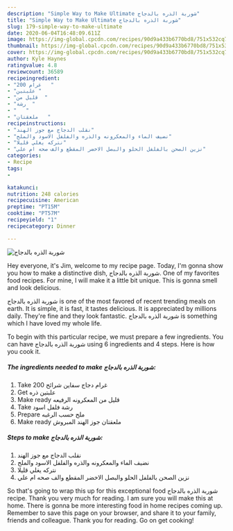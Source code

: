 ```yaml
---
description: "Simple Way to Make Ultimate شوربة الذره بالدجاج"
title: "Simple Way to Make Ultimate شوربة الذره بالدجاج"
slug: 179-simple-way-to-make-ultimate
date: 2020-06-04T16:48:09.611Z
image: https://img-global.cpcdn.com/recipes/90d9a433b6770bd8/751x532cq70/الصورة-الرئيسية-لوصفةشوربة-الذره-بالدجاج.jpg
thumbnail: https://img-global.cpcdn.com/recipes/90d9a433b6770bd8/751x532cq70/الصورة-الرئيسية-لوصفةشوربة-الذره-بالدجاج.jpg
cover: https://img-global.cpcdn.com/recipes/90d9a433b6770bd8/751x532cq70/الصورة-الرئيسية-لوصفةشوربة-الذره-بالدجاج.jpg
author: Kyle Haynes
ratingvalue: 4.8
reviewcount: 36589
recipeingredient:
- "200 غرام   "
- "علبتين "
- "قليل من  "
- "رشة  "
- "   "
- "ملعقتان   "
recipeinstructions:
- "نقلب الدجاج مع جوز الهند"
- "نضيف الماء والمعكرونه والذره والفلفل الاسود والملح"
- "نتركه يغلي قليلا"
- "نزين الصحن بالفلفل الحلو والبصل الاخضر المقطع والف صحه ام علي"
categories:
- Recipe
tags:
- 

katakunci:  
nutrition: 248 calories
recipecuisine: American
preptime: "PT15M"
cooktime: "PT57M"
recipeyield: "1"
recipecategory: Dinner

---
```



![شوربة الذره بالدجاج](https://img-global.cpcdn.com/recipes/90d9a433b6770bd8/751x532cq70/الصورة-الرئيسية-لوصفةشوربة-الذره-بالدجاج.jpg)

Hey everyone, it's Jim, welcome to my recipe page. Today, I'm gonna show you how to make a distinctive dish, شوربة الذره بالدجاج. One of my favorites food recipes. For mine, I will make it a little bit unique. This is gonna smell and look delicious.



شوربة الذره بالدجاج is one of the most favored of recent trending meals on earth. It is simple, it is fast, it tastes delicious. It is appreciated by millions daily. They're fine and they look fantastic. شوربة الذره بالدجاج is something which I have loved my whole life.


To begin with this particular recipe, we must prepare a few ingredients. You can have شوربة الذره بالدجاج using 6 ingredients and 4 steps. Here is how you cook it.

<!--inarticleads1-->

##### The ingredients needed to make شوربة الذره بالدجاج:

1. Take 200 غرام دجاج سفاين شرائح
1. Get علبتين ذره
1. Make ready قليل من المعكرونه الرفيعه
1. Take رشة فلفل اسود
1. Prepare  ملح حسب الرغبه
1. Make ready ملعقتان جوز الهند المبروش




<!--inarticleads2-->

##### Steps to make شوربة الذره بالدجاج:

1. نقلب الدجاج مع جوز الهند
1. نضيف الماء والمعكرونه والذره والفلفل الاسود والملح
1. نتركه يغلي قليلا
1. نزين الصحن بالفلفل الحلو والبصل الاخضر المقطع والف صحه ام علي




So that's going to wrap this up for this exceptional food شوربة الذره بالدجاج recipe. Thank you very much for reading. I am sure you will make this at home. There is gonna be more interesting food in home recipes coming up. Remember to save this page on your browser, and share it to your family, friends and colleague. Thank you for reading. Go on get cooking!
